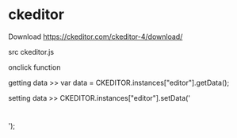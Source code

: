 # ckeditor
Download https://ckeditor.com/ckeditor-4/download/

src ckeditor.js

onclick function

getting data >> 
var data = CKEDITOR.instances["editor"].getData();

setting data >>
CKEDITOR.instances["editor"].setData('<h1></h1>');
